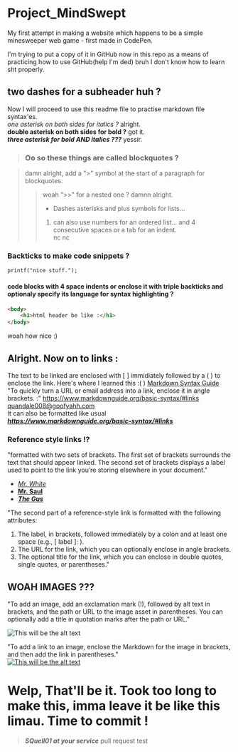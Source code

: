 # Project_MindSwept

My first attempt in making a website which happens to be a simple minesweeper web game - first made in CodePen.

I'm trying to put a copy of it in GitHub now in this repo as a means of practicing how to use GitHub(help I'm ded) bruh I don't know how to learn sht properly.

## two dashes for a subheader huh ?

Now I will proceed to use this readme file to practise markdown file syntax'es.  
*one asterisk on both sides for italics ?* alright.  
**double asterisk on both sides for bold ?** got it.  
***three asterisk for bold AND italics ???*** yessir.

> ### Oo so these things are called blockquotes ?

> damn alright, add a ">" symbol at the start of a paragraph for blockquotes.
>> woah ">>" for a nested one ? damnn alright.  
>> - Dashes asterisks and plus symbols for lists...  
>> 1. can also use numbers for an ordered list...
>>    and 4 consecutive spaces or a tab for an indent.  
> nc nc

### Backticks to make code snippets ?

`printf("nice stuff.");`

#### code blocks with 4 space indents or enclose it with triple backticks and optionaly specify its language for syntax highlighting ?

```html
<body>  
    <h1>html header be like :</h1>
</body>
```
woah how nice :)

## Alright. Now on to links :

The text to be linked are enclosed with [ ] immidiately followed by a ( ) to enclose the link. Here's where I learned this :( ) 
[Markdown Syntax Guide](https://www.markdownguide.org/basic-syntax/#links "add a link title to appear upon hover with quotation marks :() HOW AMAZING IS THAT ?")  
"To quickly turn a URL or email address into a link, enclose it in angle brackets. :"
<https://www.markdownguide.org/basic-syntax/#links>  
<quandale008@goofyahh.com>  
It can also be formatted like usual ***<https://www.markdownguide.org/basic-syntax/#links>***  

### Reference style links !?

"formatted with two sets of brackets. The first set of brackets surrounds the text that should appear linked. The second set of brackets displays a label used to point to the link you’re storing elsewhere in your document."

- *[Mr. White][1]*  
- **[Mr. Saul][2]**  
- ***[The Gus][3]***

"The second part of a reference-style link is formatted with the following attributes:

1. The label, in brackets, followed immediately by a colon and at least one space (e.g., [ label ]: ).
2. The URL for the link, which you can optionally enclose in angle brackets.
3. The optional title for the link, which you can enclose in double quotes, single quotes, or parentheses."

[1]: https://breakingbad.fandom.com/wiki/Walter_White "I'll stick with using quotations thank you."
[2]: https://breakingbad.fandom.com/wiki/Jimmy_McGill "I like these three tho"
[3]: https://breakingbad.fandom.com/wiki/Gustavo_Fring "Even at my time their memes are dead already but I bet it lives on just like the franchise :)"

## WOAH IMAGES ???

"To add an image, add an exclamation mark (!), followed by alt text in brackets, and the path or URL to the image asset in parentheses. You can optionally add a title in quotation marks after the path or URL."

![This will be the alt text](https://static.wikia.nocookie.net/gtawiki/images/7/70/CJ-GTASA.png/revision/latest?cb=20190612091918)

"To add a link to an image, enclose the Markdown for the image in brackets, and then add the link in parentheses."  
[![This will be the alt text](https://static.wikia.nocookie.net/gtawiki/images/7/70/CJ-GTASA.png/revision/latest?cb=20190612091918)](https://gta.fandom.com/wiki/Characters_in_GTA_San_Andreas)

# Welp, That'll be it. Took too long to make this, imma leave it be like this limau. Time to commit !

>***SQuell01 at your service***
pull request test